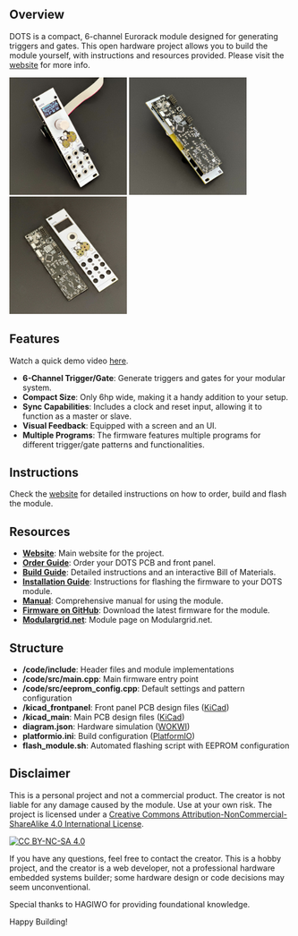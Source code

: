 ## Overview

DOTS is a compact, 6-channel Eurorack module designed for generating triggers and gates. This open hardware project allows you to build the module yourself, with instructions and resources provided. Please visit the [website](http://www.d-o-t-s.net) for more info.
<p align="left">
  <img src="/gh-images/frontside.jpg" alt="frontside" width="210"/>
  <img src="/gh-images/backside.jpg" alt="backside" width="210"/>
  <img src="/gh-images/pcb.jpg" alt="pcb" width="210"/>
</p>

## Features

Watch a quick demo video [here](https://www.youtube.com/watch?v=c7fAQ9qpfXI).

- **6-Channel Trigger/Gate**: Generate triggers and gates for your modular system.
- **Compact Size**: Only 6hp wide, making it a handy addition to your setup.
- **Sync Capabilities**: Includes a clock and reset input, allowing it to function as a master or slave.
- **Visual Feedback**: Equipped with a screen and an UI.
- **Multiple Programs**: The firmware features multiple programs for different trigger/gate patterns and functionalities.

## Instructions

Check the [website](http://www.d-o-t-s.net) for detailed instructions on how to order, build and flash the module.

## Resources

- **[Website](http://www.d-o-t-s.net)**: Main website for the project.
- **[Order Guide](http://www.d-o-t-s.net/order)**: Order your DOTS PCB and front panel.
- **[Build Guide](http://www.d-o-t-s.net/build)**: Detailed instructions and an interactive Bill of Materials.
- **[Installation Guide](http://www.d-o-t-s.net/installation)**: Instructions for flashing the firmware to your DOTS module.
- **[Manual](http://www.d-o-t-s.net/manual)**: Comprehensive manual for using the module.
- **[Firmware on GitHub](https://www.github.com/releases)**: Download the latest firmware for the module.
- **[Modulargrid.net](https://modulargrid.net/e/other-unknown-dots)**: Module page on Modulargrid.net.

## Structure

- **/code/include**: Header files and module implementations
- **/code/src/main.cpp**: Main firmware entry point
- **/code/src/eeprom_config.cpp**: Default settings and pattern configuration
- **/kicad_frontpanel**: Front panel PCB design files ([KiCad](https://kicad.org))
- **/kicad_main**: Main PCB design files ([KiCad](https://kicad.org))
- **diagram.json**: Hardware simulation ([WOKWI](https://wokwi.com))
- **platformio.ini**: Build configuration ([PlatformIO](https://platformio.org))
- **flash_module.sh**: Automated flashing script with EEPROM configuration

## Disclaimer

This is a personal project and not a commercial product. The creator is not liable for any damage caused by the module. Use at your own risk. The project is licensed under a [Creative Commons Attribution-NonCommercial-ShareAlike 4.0 International License][cc-by-nc-sa].

[![CC BY-NC-SA 4.0][cc-by-nc-sa-shield]][cc-by-nc-sa]

If you have any questions, feel free to contact the creator. This is a hobby project, and the creator is a web developer, not a professional hardware embedded systems builder; some hardware design or code decisions may seem unconventional.

Special thanks to HAGIWO for providing foundational knowledge.

Happy Building!

[cc-by-nc-sa]: http://creativecommons.org/licenses/by-nc-sa/4.0/
[cc-by-nc-sa-shield]: https://img.shields.io/badge/License-CC%20BY--NC--SA%204.0-lightgrey.svg
